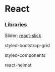 # React

### Libraries

Slider: [react-slick](https://github.com/akiran/react-slick)

styled-bootstrap-grid

styled-components

react-helmet



